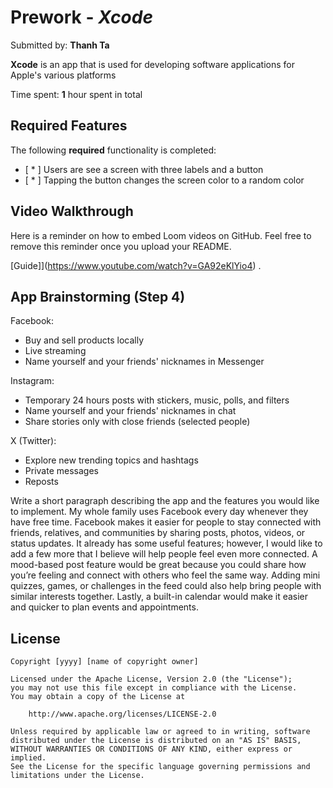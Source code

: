 # Prework - *Xcode*

Submitted by: **Thanh Ta**

**Xcode** is an app that is used for developing software applications for Apple's various platforms 

Time spent: **1** hour spent in total

## Required Features

The following **required** functionality is completed:

- [ * ] Users are see a screen with three labels and a button
- [ * ] Tapping the button changes the screen color to a random color
 
## Video Walkthrough

Here is a reminder on how to embed Loom videos on GitHub. Feel free to remove this reminder once you upload your README. 

[Guide]](https://www.youtube.com/watch?v=GA92eKlYio4) .

## App Brainstorming (Step 4)

Facebook:
+ Buy and sell products locally
+ Live streaming
+ Name yourself and your friends' nicknames in Messenger

Instagram:
+ Temporary 24 hours posts with stickers, music, polls, and filters
+ Name yourself and your friends' nicknames in chat
+ Share stories only with close friends (selected people)

X (Twitter):
+ Explore new trending topics and hashtags
+ Private messages
+ Reposts  

Write a short paragraph describing the app and the features you would like to implement.
My whole family uses Facebook every day whenever they have free time. Facebook makes it easier for people to stay connected with friends, relatives, and communities by sharing posts, photos, videos, or status updates. It already has some useful features; however, I would like to add a few more that I believe will help people feel even more connected. A mood-based post feature would be great because you could share how you’re feeling and connect with others who feel the same way. Adding mini quizzes, games, or challenges in the feed could also help bring people with similar interests together. Lastly, a built-in calendar would make it easier and quicker to plan events and appointments.


## License

    Copyright [yyyy] [name of copyright owner]

    Licensed under the Apache License, Version 2.0 (the "License");
    you may not use this file except in compliance with the License.
    You may obtain a copy of the License at

        http://www.apache.org/licenses/LICENSE-2.0

    Unless required by applicable law or agreed to in writing, software
    distributed under the License is distributed on an "AS IS" BASIS,
    WITHOUT WARRANTIES OR CONDITIONS OF ANY KIND, either express or implied.
    See the License for the specific language governing permissions and
    limitations under the License.
